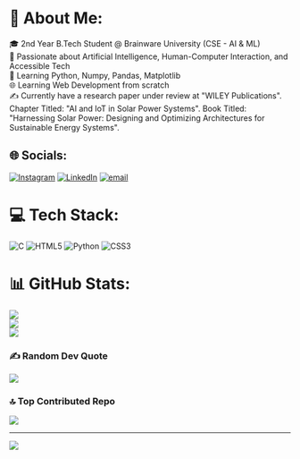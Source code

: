 # 💫 About Me:
🎓 2nd Year B.Tech Student @ Brainware University (CSE - AI & ML)<br>🧠 Passionate about Artificial Intelligence, Human-Computer Interaction, and Accessible Tech<br>📕 Learning Python, Numpy, Pandas, Matplotlib <br>🌐 Learning Web Development from scratch<br>✍️ Currently have a research paper under review at "WILEY Publications". Chapter Titled: "AI and IoT in Solar Power Systems". Book Titled: "Harnessing Solar Power: Designing and Optimizing Architectures for Sustainable Energy Systems".<br>


## 🌐 Socials:
[![Instagram](https://img.shields.io/badge/Instagram-%23E4405F.svg?logo=Instagram&logoColor=white)](https://instagram.com/soumojit_maitra) [![LinkedIn](https://img.shields.io/badge/LinkedIn-%230077B5.svg?logo=linkedin&logoColor=white)](https://linkedin.com/in/soumojitmaitra) [![email](https://img.shields.io/badge/Email-D14836?logo=gmail&logoColor=white)](mailto:smprofessional2005@gmail.com) 

# 💻 Tech Stack:
![C](https://img.shields.io/badge/c-%2300599C.svg?style=plastic&logo=c&logoColor=white) ![HTML5](https://img.shields.io/badge/html5-%23E34F26.svg?style=plastic&logo=html5&logoColor=white) ![Python](https://img.shields.io/badge/python-3670A0?style=plastic&logo=python&logoColor=ffdd54) ![CSS3](https://img.shields.io/badge/css3-%231572B6.svg?style=plastic&logo=css3&logoColor=white)
# 📊 GitHub Stats:
![](https://github-readme-stats.vercel.app/api?username=soumojit-dev&theme=merko&hide_border=false&include_all_commits=true&count_private=false)<br/>
![](https://nirzak-streak-stats.vercel.app/?user=soumojit-dev&theme=merko&hide_border=false)<br/>
![](https://github-readme-stats.vercel.app/api/top-langs/?username=soumojit-dev&theme=merko&hide_border=false&include_all_commits=true&count_private=false&layout=compact)

### ✍️ Random Dev Quote
![](https://quotes-github-readme.vercel.app/api?type=horizontal&theme=radical)

### 🔝 Top Contributed Repo
![](https://github-contributor-stats.vercel.app/api?username=soumojit-dev&limit=5&theme=radical&combine_all_yearly_contributions=true)

---
[![](https://visitcount.itsvg.in/api?id=soumojit-dev&icon=0&color=0)](https://visitcount.itsvg.in)

<!-- Proudly created with GPRM ( https://gprm.itsvg.in ) -->

